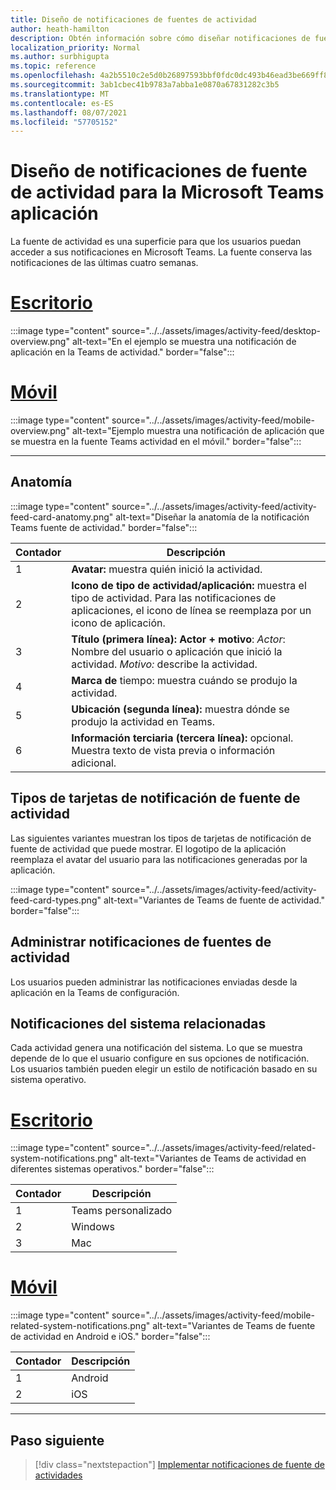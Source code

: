 ```yaml
---
title: Diseño de notificaciones de fuentes de actividad
author: heath-hamilton
description: Obtén información sobre cómo diseñar notificaciones de fuentes de actividad para tu Teams aplicación y obtener el kit Microsoft Teams interfaz de usuario.
localization_priority: Normal
ms.author: surbhigupta
ms.topic: reference
ms.openlocfilehash: 4a2b5510c2e5d0b26897593bbf0fdc0dc493b46ead3be669ff8b72d7cc3970eb
ms.sourcegitcommit: 3ab1cbec41b9783a7abba1e0870a67831282c3b5
ms.translationtype: MT
ms.contentlocale: es-ES
ms.lasthandoff: 08/07/2021
ms.locfileid: "57705152"
---
```

# <a name="designing-activity-feed-notifications-for-your-microsoft-teams-app"></a>Diseño de notificaciones de fuente de actividad para la Microsoft Teams aplicación

La fuente de actividad es una superficie para que los usuarios puedan acceder a sus notificaciones en Microsoft Teams. La fuente conserva las notificaciones de las últimas cuatro semanas.

# <a name="desktop"></a>[Escritorio](#tab/desktop)

:::image type="content" source="../../assets/images/activity-feed/desktop-overview.png" alt-text="En el ejemplo se muestra una notificación de aplicación en la Teams de actividad." border="false":::

# <a name="mobile"></a>[Móvil](#tab/mobile)

:::image type="content" source="../../assets/images/activity-feed/mobile-overview.png" alt-text="Ejemplo muestra una notificación de aplicación que se muestra en la fuente Teams actividad en el móvil." border="false":::

---

## <a name="anatomy"></a>Anatomía

:::image type="content" source="../../assets/images/activity-feed/activity-feed-card-anatomy.png" alt-text="Diseñar la anatomía de la notificación Teams fuente de actividad." border="false":::

|Contador|Descripción|
|----------|-----------|
|1|**Avatar:** muestra quién inició la actividad.|
|2|**Icono de tipo de actividad/aplicación:** muestra el tipo de actividad. Para las notificaciones de aplicaciones, el icono de línea se reemplaza por un icono de aplicación.|
|3|**Título (primera línea): Actor + motivo**: *Actor*: Nombre del usuario o aplicación que inició la actividad. *Motivo:* describe la actividad.|
|4 |**Marca de** tiempo: muestra cuándo se produjo la actividad.|
|5 |**Ubicación (segunda línea):** muestra dónde se produjo la actividad en Teams.|
|6 |**Información terciaria (tercera línea):** opcional. Muestra texto de vista previa o información adicional.|

## <a name="types-of-activity-feed-notification-cards"></a>Tipos de tarjetas de notificación de fuente de actividad

Las siguientes variantes muestran los tipos de tarjetas de notificación de fuente de actividad que puede mostrar. El logotipo de la aplicación reemplaza el avatar del usuario para las notificaciones generadas por la aplicación.

:::image type="content" source="../../assets/images/activity-feed/activity-feed-card-types.png" alt-text="Variantes de Teams de fuente de actividad." border="false":::

## <a name="manage-activity-feed-notifications"></a>Administrar notificaciones de fuentes de actividad

Los usuarios pueden administrar las notificaciones enviadas desde la aplicación en la Teams de configuración.

## <a name="related-system-notifications"></a>Notificaciones del sistema relacionadas

Cada actividad genera una notificación del sistema. Lo que se muestra depende de lo que el usuario configure en sus opciones de notificación. Los usuarios también pueden elegir un estilo de notificación basado en su sistema operativo.

# <a name="desktop"></a>[Escritorio](#tab/desktop)

:::image type="content" source="../../assets/images/activity-feed/related-system-notifications.png" alt-text="Variantes de Teams de actividad en diferentes sistemas operativos." border="false":::

|Contador|Descripción|
|----------|-----------|
|1|Teams personalizado|
|2|Windows|
|3|Mac|

# <a name="mobile"></a>[Móvil](#tab/mobile)

:::image type="content" source="../../assets/images/activity-feed/mobile-related-system-notifications.png" alt-text="Variantes de Teams de fuente de actividad en Android e iOS." border="false":::

|Contador|Descripción|
|----------|-----------|
|1|Android|
|2|iOS|

---

## <a name="next-step"></a>Paso siguiente

> [!div class="nextstepaction"]
> [Implementar notificaciones de fuente de actividades](/graph/teams-send-activityfeednotifications)
